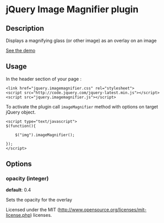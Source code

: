 jQuery Image Magnifier plugin
=============================

## Description

Displays a magnifying glass (or other image) as an overlay on an image

[See the demo](http://younes.info/demos/image-magnifier/example.html)

## Usage

In the header section of your page :

	<link href="jquery.imagemagnifier.css" rel="stylesheet">
	<script src="http://code.jquery.com/jquery-latest.min.js"></script>
	<script src="jquery.imagemagnifier.js"></script>

To activate the plugin call `imageMagnifier` method with options on target jQuery object. 

    <script type="text/javascript">
    $(function(){

    	$("img").imageMagnifier();

    });
    </script>

## Options

### opacity (integer)

**default**: 0.4

Sets the opacity for the overlay


Licensed under the MIT (http://www.opensource.org/licenses/mit-license.php) licenses.

